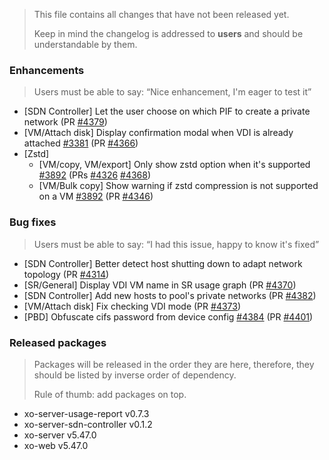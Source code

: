 > This file contains all changes that have not been released yet.
>
> Keep in mind the changelog is addressed to **users** and should be
> understandable by them.

### Enhancements

> Users must be able to say: “Nice enhancement, I'm eager to test it”

- [SDN Controller] Let the user choose on which PIF to create a private network (PR [#4379](https://github.com/vatesfr/xen-orchestra/pull/4379))
- [VM/Attach disk] Display confirmation modal when VDI is already attached [#3381](https://github.com/vatesfr/xen-orchestra/issues/3381) (PR [#4366](https://github.com/vatesfr/xen-orchestra/pull/4366))
- [Zstd]
  - [VM/copy, VM/export] Only show zstd option when it's supported [#3892](https://github.com/vatesfr/xen-orchestra/issues/3892) (PRs [#4326](https://github.com/vatesfr/xen-orchestra/pull/4326) [#4368](https://github.com/vatesfr/xen-orchestra/pull/4368))
  - [VM/Bulk copy] Show warning if zstd compression is not supported on a VM [#3892](https://github.com/vatesfr/xen-orchestra/issues/3892) (PR [#4346](https://github.com/vatesfr/xen-orchestra/pull/4346))

### Bug fixes

> Users must be able to say: “I had this issue, happy to know it's fixed”

- [SDN Controller] Better detect host shutting down to adapt network topology (PR [#4314](https://github.com/vatesfr/xen-orchestra/pull/4314))
- [SR/General] Display VDI VM name in SR usage graph (PR [#4370](https://github.com/vatesfr/xen-orchestra/pull/4370))
- [SDN Controller] Add new hosts to pool's private networks (PR [#4382](https://github.com/vatesfr/xen-orchestra/pull/4382))
- [VM/Attach disk] Fix checking VDI mode (PR [#4373](https://github.com/vatesfr/xen-orchestra/pull/4373))
- [PBD] Obfuscate cifs password from device config [#4384](https://github.com/vatesfr/xen-orchestra/issues/4384) (PR [#4401](https://github.com/vatesfr/xen-orchestra/pull/4401))

### Released packages

> Packages will be released in the order they are here, therefore, they should
> be listed by inverse order of dependency.
>
> Rule of thumb: add packages on top.

- xo-server-usage-report v0.7.3
- xo-server-sdn-controller v0.1.2
- xo-server v5.47.0
- xo-web v5.47.0
